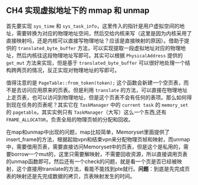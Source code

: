 ## CH4 实现虚拟地址下的 mmap 和 unmap

首先要实现 `sys_time` 和 `sys_task_info`，这里传入的指针是用户虚拟空间的地址，需要转换为对应的物理地址空间，然后交给内核来写（这里是因为内核采用了直接映射吗，还是内核可以直接写物理地址？应该是直接映射的原因）。借助于提供的 `translated_byte_buffer` 方法，可以实现提取一段虚拟地址对应的物理地址，然后内核往这段物理地址写即可。其实可以根据 `PhysicalAddress` 提供的 `get_mut` 方法来实现，但是基于 `translated_byte_buffer` 可以很好地处理一个结构跨两页的情况，反正实现对物理地址的写即可。

值得注意的是 `PageTable::from_token(token);` 这个函数会新建一个空页表，而不是去访问应用原来的页表。但是利用 `translate` 的方法，可以直接在物理地址上走页表，也可以访问到物理地址，但是这个页表不会有任何的表项。那么如何得到现在任务的页表呢？其实它在 `TaskManager` 中的 `current task` 的 `memory_set` 的 `pagetable`。其实实例只有 `TaskManager`（大写）这么一个东西,还有 `FRAME_ALLOCATOR`，负责全局的物理页帧的分配和回收。

在map和unmap中出现的问题，map比较简单，Memoryset里面提供了insert_frame的方法，根据起始vpn和结束vpn来分配物理页帧和映射，而unmap中，需要借用页表，需要直接访问Memoryset中的页表，但是这个是私用的，需要borrow一个mut的，这里只需要解映射，不需要回收资源，所以直接调用页表的unmap函数即可。然后还有一个check的问题，就是看一个页是否已经被映射，这个直接用translate的方法，看能不能找到pte就行。**问题**：到底是先完成页表的映射还是先完成数据的拷贝，页表映射发生的时间。